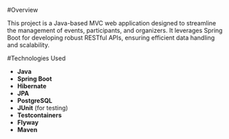 #Overview

This project is a Java-based MVC web application designed to streamline the management of events, participants, and organizers.
It leverages Spring Boot for developing robust RESTful APIs, ensuring efficient data handling and scalability.

#Technologies Used
- **Java**
- **Spring Boot**
- **Hibernate**
- **JPA**
- **PostgreSQL**
- **JUnit** (for testing)
- **Testcontainers**
- **Flyway**
- **Maven**
